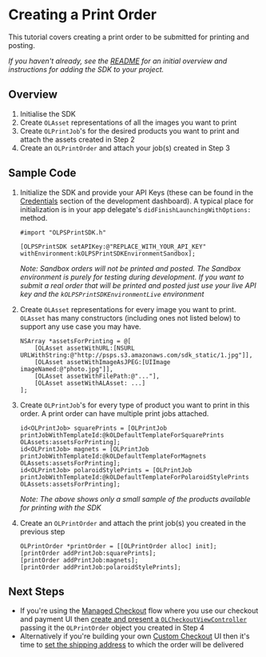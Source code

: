 Creating a Print Order
==============

This tutorial covers creating a print order to be submitted for printing and posting.

_If you haven't already, see the [README](../README.md) for an initial overview and instructions for adding the SDK to your project._


Overview
--------
1. Initialise the SDK
2. Create `OLAsset` representations of all the images you want to print
3. Create `OLPrintJob`'s for the desired products you want to print and attach the assets created in Step 2
4. Create an `OLPrintOrder` and attach your job(s) created in Step 3


Sample Code
-----------

1. Initialize the SDK and provide your API Keys (these can be found in the [Credentials](https://developer.psilov.eu/accounts/credentials/) section of the development dashboard). A typical place for initialization is in your app delegate's `didFinishLaunchingWithOptions:` method.

    ```obj-c
    #import "OLPSPrintSDK.h"
    
    [OLPSPrintSDK setAPIKey:@"REPLACE_WITH_YOUR_API_KEY" withEnvironment:kOLPSPrintSDKEnvironmentSandbox];
    ```

    *Note: Sandbox orders will not be printed and posted. The Sandbox environment is purely for testing during development. If you want to submit a real order that will be printed and posted just use your live API key and the `kOLPSPrintSDKEnvironmentLive` environment*

2. Create `OLAsset` representations for every image you want to print. `OLAsset` has many constructors (including ones not listed below) to support any use case you may have.

    ```obj-c
    NSArray *assetsForPrinting = @[
        [OLAsset assetWithURL:[NSURL URLWithString:@"http://psps.s3.amazonaws.com/sdk_static/1.jpg"]],
        [OLAsset assetWithImageAsJPEG:[UIImage imageNamed:@"photo.jpg"]],
        [OLAsset assetWithFilePath:@"..."],
        [OLAsset assetWithALAsset: ...]
    ];
    ```

3. Create `OLPrintJob`'s for every type of product you want to print in this order. A print order can have multiple print jobs attached.

    ```obj-c
   id<OLPrintJob> squarePrints = [OLPrintJob printJobWithTemplateId:@kOLDefaultTemplateForSquarePrints OLAssets:assetsForPrinting];
    id<OLPrintJob> magnets = [OLPrintJob printJobWithTemplateId:@kOLDefaultTemplateForMagnets OLAssets:assetsForPrinting];
    id<OLPrintJob> polaroidStylePrints = [OLPrintJob printJobWithTemplateId:@kOLDefaultTemplateForPolaroidStylePrints OLAssets:assetsForPrinting];
    ```
    
     *Note: The above shows only a small sample of the products available for printing with the SDK*
4. Create an `OLPrintOrder` and attach the print job(s) you created in the previous step

    ```obj-c
    OLPrintOrder *printOrder = [[OLPrintOrder alloc] init];
    [printOrder addPrintJob:squarePrints];
    [printOrder addPrintJob:magnets];
    [printOrder addPrintJob:polaroidStylePrints];    
    ```
    
Next Steps
----------

- If you're using the [Managed Checkout](../README.md#managed-checkout) flow where you use our checkout and payment UI then
[create and present a `OLCheckoutViewController`](managed_checkout.md) passing it the `OLPrintOrder` object you created in Step 4
- Alternatively if you're building your own [Custom Checkout](../README.md#custom-checkout) UI then it's time to [set the shipping address](shipping.md) to which the order will be delivered